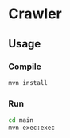 # Crawler

## Usage

### Compile

```bash
mvn install
```

### Run

```bash
cd main
mvn exec:exec
```

